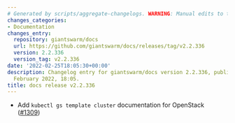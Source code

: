 ```yaml
---
# Generated by scripts/aggregate-changelogs. WARNING: Manual edits to this files will be overwritten.
changes_categories:
- Documentation
changes_entry:
  repository: giantswarm/docs
  url: https://github.com/giantswarm/docs/releases/tag/v2.2.336
  version: 2.2.336
  version_tag: v2.2.336
date: '2022-02-25T18:05:30+00:00'
description: Changelog entry for giantswarm/docs version 2.2.336, published on 25
  February 2022, 18:05.
title: docs release v2.2.336
---
```


- Add `kubectl gs template cluster` documentation for OpenStack ([#1309](https://github.com/giantswarm/docs/pull/1309))

